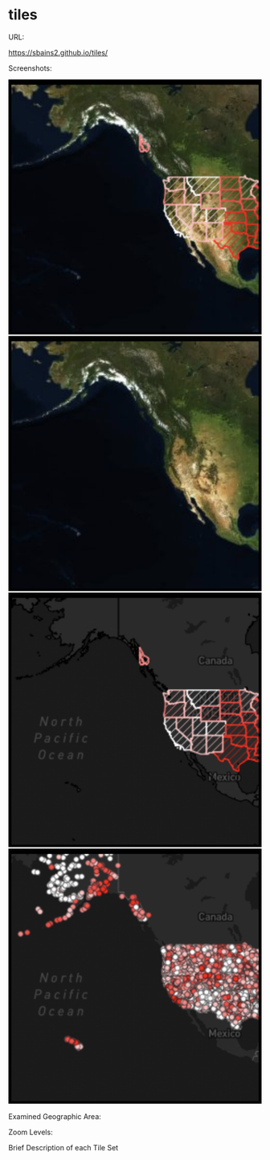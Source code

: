 # tiles

URL:

https://sbains2.github.io/tiles/

Screenshots:

![tile1](/img/tile1_preview.png)
![tile2](/img/tile2_preview.png)
![tile3](/img/tile3_preview.png)
![tile4](/img/tile4_preview.png)


Examined Geographic Area:

Zoom Levels:

Brief Description of each Tile Set
